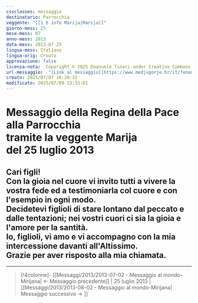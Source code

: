 ```yaml
---
cssclasses: messaggio
destinatario: Parrocchia
veggente: "[[1 6 info Marija|Marija]]"
giorno-mess: 25
mese-mess: 07
anno-mess: 2013
data-mess: 2013-07-25
lingua-mess: Italiano
lingua-orig: Croato
approvazione: false
licenza-nota:  Copyright © 2025 Emanuele Tinari under Creative Commons BY-NC-SA 4.0 https://creativecommons.org/licenses/by-nc-sa/4.0/
url-messaggio:  "[Link al messaggio](https://www.medjugorje.hr/it/fenomeno-di-medjugorje/messaggi-della-madonna/?datum=2013-7-25)"
creato: 2025/07/07 16:28:32
modificato: 2025/07/09 23:33:01
---
```


# Messaggio della Regina della Pace<br>alla Parrocchia<br>tramite la veggente Marija<br>del 25 luglio 2013

## Cari figli!<br>Con la gioia nel cuore vi invito tutti a vivere la vostra fede ed a testimoniarla col cuore e con l'esempio in ogni modo.<br>Decidetevi figlioli di stare lontano dal peccato e dalle tentazioni; nei vostri cuori ci sia la gioia e l'amore per la santità.<br>Io, figlioli, vi amo e vi accompagno con la mia intercessione davanti all'Altissimo.<br>Grazie per aver risposto alla mia chiamata.

***

> [!4colonne]- [[Messaggi/2013/2013-07-02 - Messaggio al mondo-Mirijana| ← Messaggio precedente]] | 25 luglio 2013 | [[Messaggi/2013/2013-08-02 - Messaggio al mondo-Mirijana| Messaggio successivo → ]]